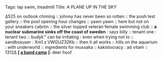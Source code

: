Tags: lap swim, treadmill
Title: A PLANE UP IN THE SKY
  
∆525 on outlook chiming :: johnny has never been so rotten :: the posh test gallery :: the pool opening hour changes :: yawn yawn :: here but not on your sneakers cabrón :: the silver topped veteran female swimming club :: **a nuclear submarine sinks off the coast of sweden** : says billy :: tenant one : tenant two :: budyk™ can be irritating : even when trying not to :: sandboxuser : Xm1.z VWGlJZ32Kb :: then it all works :: hills on the aquarium : with underworld :: ingredients for mussaka :: kakistocracy : ad vitam :: 1312∆ 
**[ [a band camp](https://deerhoof.bandcamp.com/album/love-lore) ]:** deer hoof
